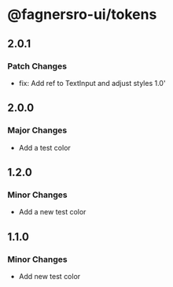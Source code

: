 # @fagnersro-ui/tokens

## 2.0.1

### Patch Changes

- fix: Add ref to TextInput and adjust styles 1.0'

## 2.0.0

### Major Changes

- Add a test color

## 1.2.0

### Minor Changes

- Add a new test color

## 1.1.0

### Minor Changes

- Add new test color
